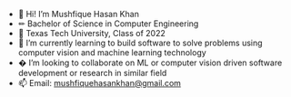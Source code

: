 - 👋 Hi! I’m Mushfique Hasan Khan
- ✏ Bachelor of Science in Computer Engineering
- 🏫 Texas Tech University, Class of 2022
- 🌱 I’m currently learning to build software to solve problems using computer vision and machine learning technology
- � I’m looking to collaborate on ML or computer vision driven software development or research in similar field
- 📫 Email: mushfiquehasankhan@gmail.com

<!---
Mushfiquehk/Mushfiquehk is a ✨ special ✨ repository because its `README.md` (this file) appears on your GitHub profile.
You can click the Preview link to take a look at your changes.
--->

